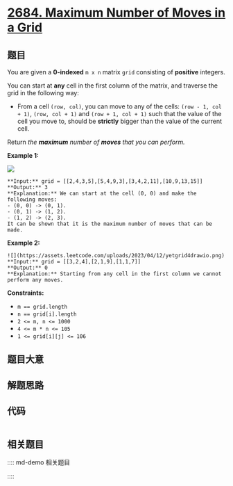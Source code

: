 # [2684. Maximum Number of Moves in a Grid](https://leetcode.com/problems/maximum-number-of-moves-in-a-grid)

## 题目

You are given a **0-indexed** `m x n` matrix `grid` consisting of **positive**
integers.

You can start at **any** cell in the first column of the matrix, and traverse
the grid in the following way:

  * From a cell `(row, col)`, you can move to any of the cells: `(row - 1, col + 1)`, `(row, col + 1)` and `(row + 1, col + 1)` such that the value of the cell you move to, should be **strictly** bigger than the value of the current cell.

Return _the **maximum** number of **moves** that you can perform._



**Example 1:**

![](https://assets.leetcode.com/uploads/2023/04/11/yetgriddrawio-10.png)

    
    
    **Input:** grid = [[2,4,3,5],[5,4,9,3],[3,4,2,11],[10,9,13,15]]
    **Output:** 3
    **Explanation:** We can start at the cell (0, 0) and make the following moves:
    - (0, 0) -> (0, 1).
    - (0, 1) -> (1, 2).
    - (1, 2) -> (2, 3).
    It can be shown that it is the maximum number of moves that can be made.

**Example 2:**

    
    
    ![](https://assets.leetcode.com/uploads/2023/04/12/yetgrid4drawio.png)
    **Input:** grid = [[3,2,4],[2,1,9],[1,1,7]]
    **Output:** 0
    **Explanation:** Starting from any cell in the first column we cannot perform any moves.
    



**Constraints:**

  * `m == grid.length`
  * `n == grid[i].length`
  * `2 <= m, n <= 1000`
  * `4 <= m * n <= 105`
  * `1 <= grid[i][j] <= 106`


## 题目大意

## 解题思路

## 代码

```javascript

```

## 相关题目

:::: md-demo 相关题目

::::
